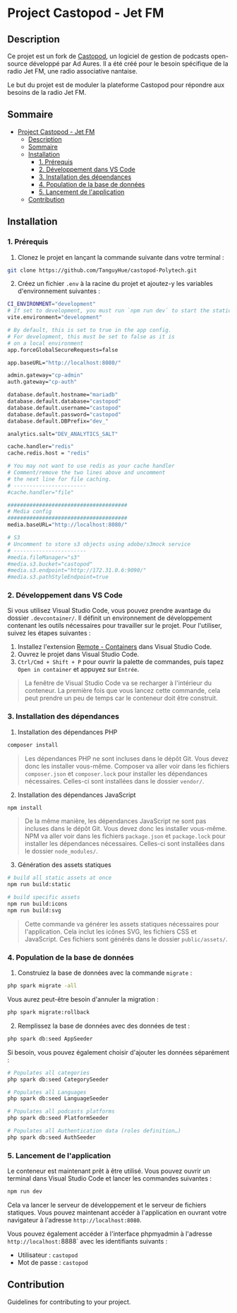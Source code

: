 # Project Castopod - Jet FM

## Description

Ce projet est un fork de [Castopod](https://github.com/ad-aures/castopod), un logiciel de gestion de podcasts open-source développé par Ad Aures. Il a été créé pour le besoin spécifique de la radio Jet FM, une radio associative nantaise. 

Le but du projet est de moduler la plateforme Castopod pour répondre aux besoins de la radio Jet FM.

## Sommaire

- [Project Castopod - Jet FM](#project-castopod---jet-fm)
  - [Description](#description)
  - [Sommaire](#sommaire)
  - [Installation](#installation)
    - [1. Prérequis](#1-prérequis)
    - [2. Développement dans VS Code](#2-développement-dans-vs-code)
    - [3. Installation des dépendances](#3-installation-des-dépendances)
    - [4. Population de la base de données](#4-population-de-la-base-de-données)
    - [5. Lancement de l'application](#5-lancement-de-lapplication)
  - [Contribution](#contribution)

## Installation

### 1. Prérequis
1. Clonez le projet en lançant la commande suivante dans votre terminal :

```bash
git clone https://github.com/TanguyHue/castopod-Polytech.git
```

2. Créez un fichier `.env` à la racine du projet et ajoutez-y les variables d'environnement suivantes :

```bash
CI_ENVIRONMENT="development"
# If set to development, you must run `npm run dev` to start the static assets server
vite.environment="development"

# By default, this is set to true in the app config.
# For development, this must be set to false as it is
# on a local environment
app.forceGlobalSecureRequests=false

app.baseURL="http://localhost:8080/"

admin.gateway="cp-admin"
auth.gateway="cp-auth"

database.default.hostname="mariadb"
database.default.database="castopod"
database.default.username="castopod"
database.default.password="castopod"
database.default.DBPrefix="dev_"

analytics.salt="DEV_ANALYTICS_SALT"

cache.handler="redis"
cache.redis.host = "redis"

# You may not want to use redis as your cache handler
# Comment/remove the two lines above and uncomment
# the next line for file caching.
# -----------------------
#cache.handler="file"

######################################
# Media config
######################################
media.baseURL="http://localhost:8080/"

# S3
# Uncomment to store s3 objects using adobe/s3mock service
# -----------------------
#media.fileManager="s3"
#media.s3.bucket="castopod"
#media.s3.endpoint="http://172.31.0.6:9090/"
#media.s3.pathStyleEndpoint=true
```

### 2. Développement dans VS Code

Si vous utilisez Visual Studio Code, vous pouvez prendre avantage du dossier `.devcontainer/`. Il définit un environnement de développement contenant les outils nécessaires pour travailler sur le projet. Pour l'utiliser, suivez les étapes suivantes :

1. Installez l'extension [Remote - Containers](https://marketplace.visualstudio.com/items?itemName=ms-vscode-remote.remote-containers) dans Visual Studio Code.
2. Ouvrez le projet dans Visual Studio Code.
3. `Ctrl/Cmd + Shift + P` pour ouvrir la palette de commandes, puis tapez `Open in container` et appuyez sur `Entrée`.
> La fenêtre de Visual Studio Code va se recharger à l'intérieur du conteneur. La première fois que vous lancez cette commande, cela peut prendre un peu de temps car le conteneur doit être construit.

### 3. Installation des dépendances

1. Installation des dépendances PHP

```bash
composer install
```

> Les dépendances PHP ne sont incluses dans le dépôt Git. Vous devez donc les installer vous-même. Composer va aller voir dans les fichiers `composer.json` et `composer.lock` pour installer les dépendances nécessaires. Celles-ci sont installées dans le dossier `vendor/`.

2. Installation des dépendances JavaScript

```bash
npm install
```

> De la même manière, les dépendances JavaScript ne sont pas incluses dans le dépôt Git. Vous devez donc les installer vous-même. NPM va aller voir dans les fichiers `package.json` et `package.lock` pour installer les dépendances nécessaires. Celles-ci sont installées dans le dossier `node_modules/`.

3. Génération des assets statiques

```bash
# build all static assets at once
npm run build:static

# build specific assets
npm run build:icons
npm run build:svg
```

> Cette commande va générer les assets statiques nécessaires pour l'application. Cela inclut les icônes SVG, les fichiers CSS et JavaScript. Ces fichiers sont générés dans le dossier `public/assets/`.

### 4. Population de la base de données

1. Construiez la base de données avec la commande `migrate` : 

```bash	
php spark migrate -all
```

Vous aurez peut-être besoin d'annuler la migration : 

```bash
php spark migrate:rollback
```

2. Remplissez la base de données avec des données de test : 

```bash
php spark db:seed AppSeeder
```

Si besoin, vous pouvez également choisir d'ajouter les données séparément : 

```bash
# Populates all categories
php spark db:seed CategorySeeder

# Populates all Languages
php spark db:seed LanguageSeeder

# Populates all podcasts platforms
php spark db:seed PlatformSeeder

# Populates all Authentication data (roles definition…)
php spark db:seed AuthSeeder
```

### 5. Lancement de l'application

Le conteneur est maintenant prêt à être utilisé. Vous pouvez ouvrir un terminal dans Visual Studio Code et lancer les commandes suivantes :


```bash
npm run dev
```

Cela va lancer le serveur de développement et le serveur de fichiers statiques. Vous pouvez maintenant accéder à l'application en ouvrant votre navigateur à l'adresse `http://localhost:8080`.

Vous pouvez également accéder à l'interface phpmyadmin à l'adresse `http://localhost:`8888` avec les identifiants suivants :

- Utilisateur : `castopod`
- Mot de passe : `castopod`


## Contribution

Guidelines for contributing to your project.


